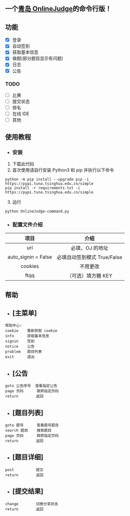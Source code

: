 ## 一个[青岛 OnlineJudge](https://github.com/QingdaoU/OnlineJudge)的命令行版！

## 功能

- [x] 登录
- [x] 自动签到
- [x] 获取基本信息
- [x] 做题(部分题目显示有问题)
- [x] 日志
- [x] 公告

### TODO

- [ ] 比赛
- [ ] 提交状态
- [ ] 排名
- [ ] 在线 IDE
- [ ] 其他

## 使用教程

- ### 安装

1. 下载此代码
2. 首次使用请自行安装 Python3 和 pip 并执行以下命令

```
python -m pip install --upgrade pip -i https://pypi.tuna.tsinghua.edu.cn/simple
pip install -r requirements.txt -i https://pypi.tuna.tsinghua.edu.cn/simple
```

3. 运行

```
python OnlineJudge-command.py
```

- ### 配置文件介绍

|        项目         |            介绍             |
| :-----------------: | :-------------------------: |
|         url         |       必填，OJ 的地址       |
| auto_signin = False | 必填自动签到模式 True/False |
|       cookies       |          不用更改           |
|        ftqq         |     （可选）填方糖 KEY      |

## 帮助

- ## [主菜单]

```
帮助中心:
cookie    重新获取 cookie
info      获取基本信息
signin    签到
notice    公告
problem   题目列表
exit      退出
```

- ## [公告

```
goto 公告序号  查看指定公告
page 页码      跳转指定页码
return        返回
```

- ## [题目列表]

```
goto 题号      查看题号题目
search 题目    搜索题目
page 页码      跳转指定页码
return        返回
```

- ## [题目详细]

```
post          提交
return        返回
```

- ## [提交结果]

```
change        切换分享状态
return        返回
```
